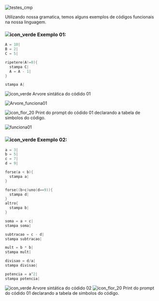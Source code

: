 ![testes_cmp](https://user-images.githubusercontent.com/66503956/205924879-19dd8077-656a-4854-aa7e-270e360eaf48.png)

Utilizando nossa gramatica, temos alguns exemplos de códigos funcionais na nossa linguagem.

### ![icon_verde](https://user-images.githubusercontent.com/66503956/205965857-ac7c8e9c-ca9b-4480-9518-036d752c331f.png) Exemplo 01:

```c
A = 10|
B = 2|
C = 5|

ripetere(A!=0){
  stampa C|
  A = A - 1|
}

stampa A|
```

![icon_verde](https://user-images.githubusercontent.com/66503956/205965857-ac7c8e9c-ca9b-4480-9518-036d752c331f.png) Arvore sintática do códido 01

![Arvore_funciona01](https://user-images.githubusercontent.com/66503956/205954843-73c0d753-6389-4ba6-986f-a6ed68880604.png)


![icon_flor_20](https://user-images.githubusercontent.com/66503956/205967590-676d251e-36e9-4c0a-add4-400c00baa22e.png) Print do prompt do códido 01 declarando a tabela de simbolos do código.

![funciona01](https://user-images.githubusercontent.com/66503956/205954276-f5a4fd7f-f57a-4524-b29f-d12ddd80dce7.PNG)


### ![icon_verde](https://user-images.githubusercontent.com/66503956/205965857-ac7c8e9c-ca9b-4480-9518-036d752c331f.png) Exemplo 02:

```c
a = 3|
b = 5|
c = 7|
d = 9|

forse(a < b){
  stampa a|
}

forse((b>c)uno(d==9)){
  stampa d|
}
altro{
  stampa b|
}

soma = a + c|
stampa soma|

subtracao = c - d|
stampa subtracao|

mult = b * b|
stampa mult|

divisao = d/a|
stampa divisao|

potencia = a^2|
stampa potencia|
```
![icon_verde](https://user-images.githubusercontent.com/66503956/205965857-ac7c8e9c-ca9b-4480-9518-036d752c331f.png) Arvore sintática do códido 02
![icon_flor_20](https://user-images.githubusercontent.com/66503956/205967590-676d251e-36e9-4c0a-add4-400c00baa22e.png) Print do prompt do códido 01 declarando a tabela de simbolos do código.
